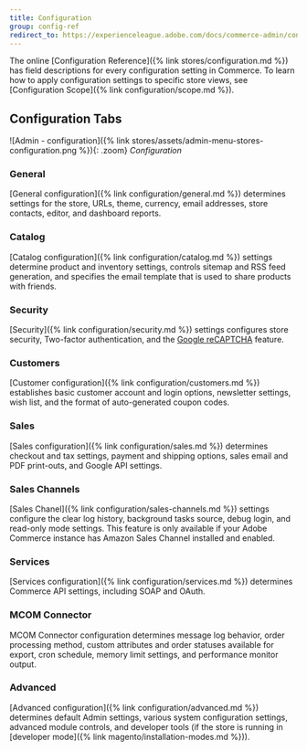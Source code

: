```yaml
---
title: Configuration
group: config-ref
redirect_to: https://experienceleague.adobe.com/docs/commerce-admin/config/guide-overview.html
---
```


The online [Configuration Reference]({% link stores/configuration.md %}) has field descriptions for every configuration setting in Commerce. To learn how to apply configuration settings to specific store views, see [Configuration Scope]({% link configuration/scope.md %}).

## Configuration Tabs

![Admin - configuration]({% link stores/assets/admin-menu-stores-configuration.png %}){: .zoom}
_Configuration_

### General

[General configuration]({% link configuration/general.md %}) determines settings for the store, URLs, theme, currency, email addresses, store contacts, editor, and dashboard reports.

### Catalog

[Catalog configuration]({% link configuration/catalog.md %}) settings determine product and inventory settings, controls sitemap and RSS feed generation, and specifies the email template that is used to share products with friends.

### Security

[Security]({% link configuration/security.md %}) settings configures store security, Two-factor authentication, and the [Google reCAPTCHA](https://www.google.com/recaptcha/about/) feature.

### Customers

[Customer configuration]({% link configuration/customers.md %}) establishes basic customer account and login options, newsletter settings, wish list, and the format of auto-generated coupon codes.

### Sales

[Sales configuration]({% link configuration/sales.md %}) determines checkout and tax settings, payment and shipping options, sales email and PDF print-outs, and Google API settings.

### Sales Channels

[Sales Chanel]({% link configuration/sales-channels.md %}) settings configure the clear log history, background tasks source, debug login, and read-only mode settings. This feature is only available if your Adobe Commerce instance has Amazon Sales Channel installed and enabled.

### Services

[Services configuration]({% link configuration/services.md %}) determines Commerce API settings, including SOAP and OAuth.

### MCOM Connector

MCOM Connector configuration determines message log behavior, order processing method, custom attributes and order statuses available for export, cron schedule, memory limit settings, and performance monitor output.

### Advanced

[Advanced configuration]({% link configuration/advanced.md %}) determines default Admin settings, various system configuration settings, advanced module controls, and developer tools (if the store is running in [developer mode]({% link magento/installation-modes.md %})).
